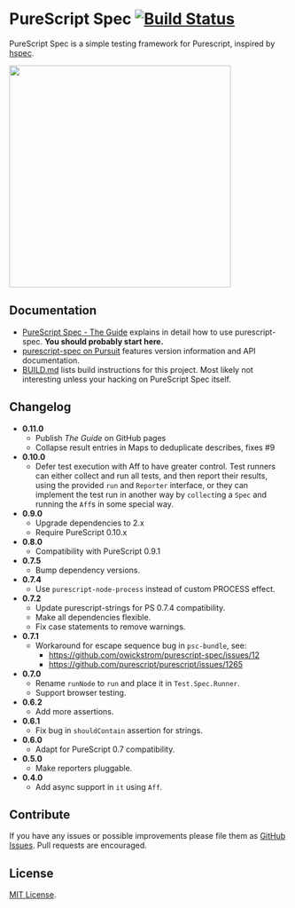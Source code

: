# PureScript Spec [![Build Status](https://travis-ci.org/owickstrom/purescript-spec.svg?branch=master)](https://travis-ci.org/owickstrom/purescript-spec)

PureScript Spec is a simple testing framework for Purescript, inspired by
[hspec](http://hspec.github.io/).

<img src="https://raw.githubusercontent.com/owickstrom/purescript-spec/master/example.png" width="400" />

## Documentation

* [PureScript Spec - The Guide](https://owickstrom.github.io/purescript-spec/) explains in detail
  how to use purescript-spec. **You should probably start here.**
* [purescript-spec on Pursuit](https://pursuit.purescript.org/packages/purescript-spec)
  features version information and API documentation.
* [BUILD.md](BUILD.md) lists build instructions for this project. Most
  likely not interesting unless your hacking on PureScript Spec itself.

## Changelog

* **0.11.0**
  * Publish *The Guide* on GitHub pages
  * Collapse result entries in Maps to deduplicate describes, fixes #9
* **0.10.0**
  * Defer test execution with Aff to have greater control. Test runners can
    either collect and run all tests, and then report their results, using
    the provided `run` and `Reporter` interface, or they can implement the
    test run in another way by `collect`ing a `Spec` and running the `Aff`s in
    some special way.
* **0.9.0**
  * Upgrade dependencies to 2.x
  * Require PureScript 0.10.x
* **0.8.0**
  * Compatibility with PureScript 0.9.1
* **0.7.5**
  * Bump dependency versions.
* **0.7.4**
  * Use `purescript-node-process` instead of custom PROCESS effect.
* **0.7.2**
  * Update purescript-strings for PS 0.7.4 compatibility.
  * Make all dependencies flexible.
  * Fix case statements to remove warnings.
* **0.7.1**
  * Workaround for escape sequence bug in `psc-bundle`, see:
    * https://github.com/owickstrom/purescript-spec/issues/12
    * https://github.com/purescript/purescript/issues/1265
* **0.7.0**
  * Rename `runNode` to `run` and place it in `Test.Spec.Runner`.
  * Support browser testing.
* **0.6.2**
  * Add more assertions.
* **0.6.1**
  * Fix bug in `shouldContain` assertion for strings.
* **0.6.0**
  * Adapt for PureScript 0.7 compatibility.
* **0.5.0**
  * Make reporters pluggable.
* **0.4.0**
  * Add async support in `it` using `Aff`.

## Contribute

If you have any issues or possible improvements please file them as
[GitHub Issues](https://github.com/owickstrom/purescript-spec/issues). Pull
requests are encouraged.

## License

[MIT License](LICENSE.md).
